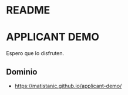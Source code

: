 
 # README
# APPLICANT DEMO

Espero que lo disfruten.

## Dominio
* https://matistanic.github.io/applicant-demo/ 
